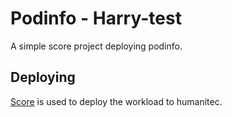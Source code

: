# Podinfo - Harry-test

A simple score project deploying podinfo.

## Deploying

[Score](https://score.dev/) is used to deploy the workload to humanitec.
